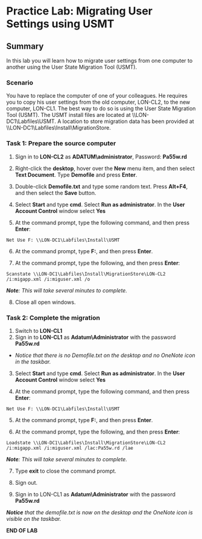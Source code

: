 # Practice Lab: Migrating User Settings using USMT 

## Summary
In this lab you will learn how to migrate user settings from one computer to another using the User State Migration Tool (USMT).

### Scenario
You have to replace the computer of one of your colleagues. He requires you to copy his user settings from the old computer, LON-CL2, to the new computer, LON-CL1. The best way to do so is using the User State Migration Tool (USMT). The USMT install files are located at \\\\LON-DC1\\Labfiles\\USMT. A location to store migration data has been provided at \\\\LON-DC1\\Labfiles\\Install\\MigrationStore.

### Task 1: Prepare the source computer 

1.  Sign in to **LON-CL2** as **ADATUM\\administrator**, Password: **Pa55w.rd**

2.  Right-click the **desktop**, hover over the **New** menu item, and then select **Text Document**. Type **Demofile** and press **Enter**.

3.  Double-click **Demofile.txt** and type some random text. Press **Alt+F4**, and then select the **Save** button.

4.  Select **Start** and type **cmd**. Select **Run as administrator**. In the **User Account Control** window select **Yes**

5.  At the command prompt, type the following command, and then press **Enter**:

``` 
Net Use F: \\LON-DC1\Labfiles\Install\USMT
```

6.  At the command prompt, type **F:**, and then press **Enter**.

7.  At the command prompt, type the following, and then press **Enter**:

```
Scanstate \\LON-DC1\Labfiles\Install\MigrationStore\LON-CL2 /i:migapp.xml /i:miguser.xml /o
```

_**Note**: This will take several minutes to complete._

8.  Close all open windows.

### Task 2: Complete the migration 

1.  Switch to **LON-CL1**
2.  Sign in to **LON-CL1** as **Adatum\\Administrator** with the password **Pa55w.rd**

- *Notice that there is no Demofile.txt on the desktop and no OneNote icon in the taskbar.*

3.  Select **Start** and type **cmd**. Select **Run as administrator**. In the **User Account Control** window select **Yes**

4.  At the command prompt, type the following command, and then press **Enter**:

```
Net Use F: \\LON-DC1\Labfiles\Install\USMT
```

5.  At the command prompt, type **F:**, and then press **Enter**.

6.  At the command prompt, type the following, and then press **Enter**:

```
Loadstate \\LON-DC1\Labfiles\Install\MigrationStore\LON-CL2 /i:migapp.xml /i:miguser.xml /lac:Pa55w.rd /lae
```

_**Note**: This will take several minutes to complete._

7.  Type **exit** to close the command prompt.

8.  Sign out.

9.  Sign in to LON-CL1 as **Adatum\\Administrator** with the password
    **Pa55w.rd**

_**Notice** that the demofile.txt is now on the desktop and the OneNote icon is visible on the taskbar._

**END OF LAB**